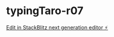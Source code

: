 # typingTaro-r07

[Edit in StackBlitz next generation editor ⚡️](https://stackblitz.com/~/github.com/tamatrading/typingtaro-r07)
